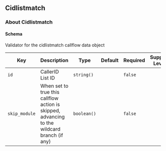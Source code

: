 ## Cidlistmatch

### About Cidlistmatch

#### Schema

Validator for the cidlistmatch callflow data object



Key | Description | Type | Default | Required | Support Level
--- | ----------- | ---- | ------- | -------- | -------------
`id` | CallerID List ID | `string()` |   | `false` |  
`skip_module` | When set to true this callflow action is skipped, advancing to the wildcard branch (if any) | `boolean()` |   | `false` |  



